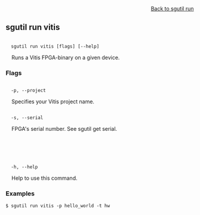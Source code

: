 <div id="readme" class="Box-body readme blob js-code-block-container">
<article class="markdown-body entry-content p-3 p-md-6" itemprop="text">
<p align="right">
<a href="https://github.com/fpgasystems/hacc/blob/main/CLI/docs/sgutil-run.md#sgutil-run">Back to sgutil run</a>
</p>

## sgutil run vitis

<code>
  sgutil run vitis [flags] [--help]
</code>
<p>
  &nbsp; &nbsp; Runs a Vitis FPGA-binary on a given device.
</p>

### Flags
<code>
  -p, --project
</code>
<p>
  &nbsp; &nbsp; Specifies your Vitis project name.
</p>
<code>
  -s, --serial
</code>
<p>
  &nbsp; &nbsp; FPGA's serial number. See sgutil get serial.
</p>

<code>
</code>
<p>
  &nbsp; &nbsp;
</p>
<code>
  -h, --help
</code>
<p>
  &nbsp; &nbsp; Help to use this command.
</p>

### Examples
```
$ sgutil run vitis -p hello_world -t hw
```